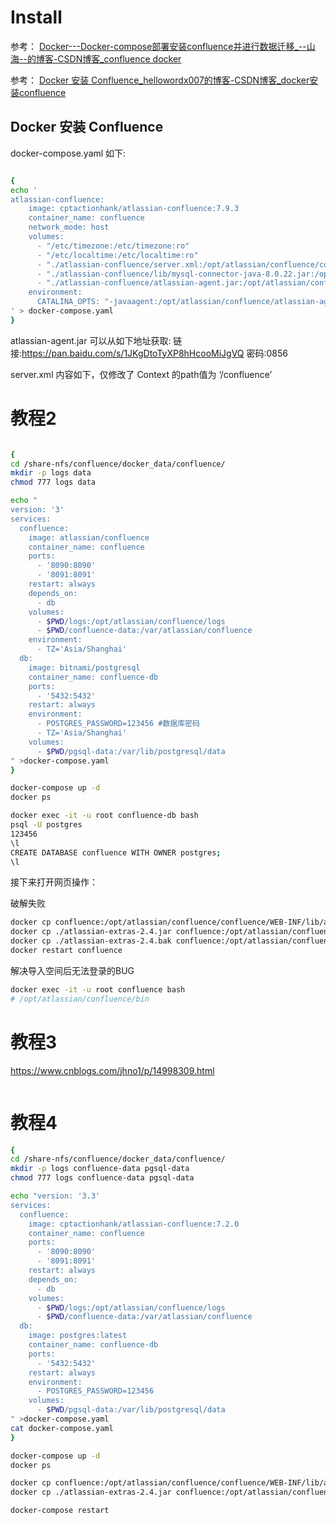 
# Install

参考： [Docker---Docker-compose部署安装confluence并进行数据迁移_--山海--的博客-CSDN博客_confluence docker](https://blog.csdn.net/AnNan1997/article/details/125497406)

参考： [Docker 安装 Confluence_hellowordx007的博客-CSDN博客_docker安装confluence](https://blog.csdn.net/u013984806/article/details/124562189)

## Docker 安装 Confluence

docker-compose.yaml 如下:


```bash

{
echo '
atlassian-confluence:
    image: cptactionhank/atlassian-confluence:7.9.3
    container_name: confluence
    network_mode: host
    volumes:
      - "/etc/timezone:/etc/timezone:ro"
      - "/etc/localtime:/etc/localtime:ro"
      - "./atlassian-confluence/server.xml:/opt/atlassian/confluence/conf/server.xml"
      - "./atlassian-confluence/lib/mysql-connector-java-8.0.22.jar:/opt/atlassian/confluence/confluence/WEB-INF/lib/mysql-connector-java-8.0.22.jar"
      - "./atlassian-confluence/atlassian-agent.jar:/opt/atlassian/confluence/atlassian-agent.jar"
    environment:
      CATALINA_OPTS: "-javaagent:/opt/atlassian/confluence/atlassian-agent.jar"
' > docker-compose.yaml
}
```
atlassian-agent.jar 可以从如下地址获取:
链接:https://pan.baidu.com/s/1JKgDtoTyXP8hHcooMiJgVQ 密码:0856

server.xml 内容如下，仅修改了 Context 的path值为 ‘/confluence’


# 教程2

```bash

{
cd /share-nfs/confluence/docker_data/confluence/
mkdir -p logs data
chmod 777 logs data

echo "
version: '3'
services:
  confluence:
    image: atlassian/confluence
    container_name: confluence
    ports:
      - '8090:8090'
      - '8091:8091'
    restart: always
    depends_on:
      - db
    volumes:
      - $PWD/logs:/opt/atlassian/confluence/logs
      - $PWD/confluence-data:/var/atlassian/confluence
    environment:
      - TZ='Asia/Shanghai'
  db:
    image: bitnami/postgresql
    container_name: confluence-db
    ports:
      - '5432:5432'
    restart: always
    environment:
      - POSTGRES_PASSWORD=123456 #数据库密码
      - TZ='Asia/Shanghai'
    volumes:
      - $PWD/pgsql-data:/var/lib/postgresql/data
" >docker-compose.yaml
}

docker-compose up -d
docker ps
```

```bash
docker exec -it -u root confluence-db bash
psql -U postgres
123456
\l
CREATE DATABASE confluence WITH OWNER postgres;
\l
```

接下来打开网页操作：

破解失败
```bash
docker cp confluence:/opt/atlassian/confluence/confluence/WEB-INF/lib/atlassian-extras-decoder-v2-3.4.6.jar ./atlassian-extras-2.4.jar
docker cp ./atlassian-extras-2.4.jar confluence:/opt/atlassian/confluence/confluence/WEB-INF/lib/atlassian-extras-decoder-v2-3.4.6.jar 
docker cp ./atlassian-extras-2.4.bak confluence:/opt/atlassian/confluence/confluence/WEB-INF/lib/atlassian-extras-decoder-v2-3.4.6.jar 
docker restart confluence
```


解决导入空间后无法登录的BUG
```bash
docker exec -it -u root confluence bash
# /opt/atlassian/confluence/bin
```


# 教程3

https://www.cnblogs.com/jhno1/p/14998309.html

```bash

```


# 教程4

```bash
{
cd /share-nfs/confluence/docker_data/confluence/
mkdir -p logs confluence-data pgsql-data
chmod 777 logs confluence-data pgsql-data

echo "version: '3.3'
services:
  confluence:
    image: cptactionhank/atlassian-confluence:7.2.0
    container_name: confluence
    ports:
      - '8090:8090'
      - '8091:8091'
    restart: always
    depends_on:
      - db
    volumes:
      - $PWD/logs:/opt/atlassian/confluence/logs
      - $PWD/confluence-data:/var/atlassian/confluence
  db:
    image: postgres:latest
    container_name: confluence-db
    ports:
      - '5432:5432'
    restart: always
    environment:
      - POSTGRES_PASSWORD=123456
    volumes:
      - $PWD/pgsql-data:/var/lib/postgresql/data
" >docker-compose.yaml
cat docker-compose.yaml
}

docker-compose up -d
docker ps
```

```bash
docker cp confluence:/opt/atlassian/confluence/confluence/WEB-INF/lib/atlassian-extras-decoder-v2-3.4.1.jar ./atlassian-extras-2.4.jar
docker cp ./atlassian-extras-2.4.jar confluence:/opt/atlassian/confluence/confluence/WEB-INF/lib/atlassian-extras-decoder-v2-3.4.1.jar 

docker-compose restart

```

